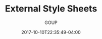 ---
date: 2017-10-10T22:35:49-04:00
title: "External Style Sheets"
seo_title: "External Style Sheets | CSS | GOUP"
subheader:
     greeting: CSS - Style a Website
     description: This course covers the basics of styling a website using CSS. Work your way through the videos/articles and I'll teach you everything you need to know to style a basic website!
description: This tutorial covers how to use external style sheets in CSS.
author: GOUP
image: external-style-sheets.png
video: 2P_LUPc2HrM
url: /web-development/css/external-style-sheets/
weight: 10
---